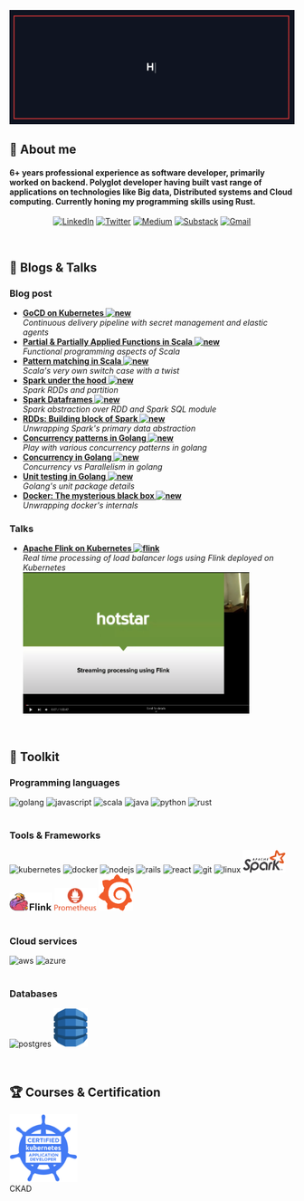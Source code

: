 <!-- <style type="text/css">
body {
  font-family: "Avenir", Helvetica, Arial, sans-serif;
}
.column {
  float: left;
  width: 5%;
  padding: 5px;
}

.row::after {
  content: "";
  clear: both;
  display: table;
}
</style> -->

<p align="center">
  <img src="https://github.com/thejasbabu/thejasbabu/raw/main/assets/github.gif" alt="Hi, I'm Thejas 👋  Welcome to my github profile 🚀">
</p>


<h2> 👾 About me </h2>
<h4> 6+ years professional experience as software developer, primarily worked on backend. Polyglot developer having built vast range of applications on technologies like Big data, Distributed systems and Cloud computing. Currently honing my programming skills using Rust.
</h4>

<p align="center">
<a href="https://www.linkedin.com/in/iamthejasbabu/"><img src="https://img.shields.io/badge/LinkedIn--_.svg?style=social&logo=linkedin" alt="LinkedIn"></a>
<a href="https://twitter.com/thejas_babu"><img src="https://img.shields.io/badge/Twitter--_.svg?style=social&logo=twitter" alt="Twitter"></a>
<a href="https://medium.com/@thejasbabu"><img src="https://img.shields.io/badge/Medium--_.svg?style=social&logo=medium" alt="Medium"></a>
<a href="https://thejasbabu.substack.com/"><img src="https://img.shields.io/badge/Substack--_.svg?style=social&logo=substack" alt="Substack"></a>
<a href="mailto:thejasb99@gmail.com?subject=Hey"><img src="https://img.shields.io/badge/Gmail--_.svg?style=social&logo=gmail" alt="Gmail"></a>
</p>

</br>
<h2> 📝  Blogs & Talks </h2> 

<h3>Blog post</h3>
<ul>
  <li><a href="https://blog.hotstar.com/gocd-on-kubernetes-a4d90212d5f4"><b>GoCD on Kubernetes <img src="https://cdn.jsdelivr.net/gh/devicons/devicon/icons/kubernetes/kubernetes-plain.svg"" width="20" alt="new" /></b></a><br/><i>Continuous delivery pipeline with secret management and elastic agents</i></li>
  <li><a href="https://medium.com/@thejasbabu/partial-partially-applied-functions-in-scala-a0d179e7df3"><b>Partial & Partially Applied Functions in Scala <img src="https://cdn.jsdelivr.net/gh/devicons/devicon/icons/scala/scala-original.svg" width="20" alt="new" /></b></a><br/><i>Functional programming aspects of Scala</i></li>
  <li><a href="https://medium.com/@thejasbabu/scala-pattern-matching-9c9e73ba9a8a"><b>Pattern matching in Scala <img src="https://cdn.jsdelivr.net/gh/devicons/devicon/icons/scala/scala-original.svg" width="20" alt="new" /></b></a><br/><i>Scala's very own switch case with a twist</i></li>
  <li><a href="https://medium.com/@thejasbabu/spark-under-the-hood-partition-d386aaaa26b7"><b>Spark under the hood <img src="https://cdn.jsdelivr.net/gh/devicons/devicon/icons/apache/apache-original-wordmark.svg" width="20" alt="new" /></b></a><br/><i>Spark RDDs and partition</i></li>
  <li><a href="https://medium.com/@thejasbabu/spark-dataframes-10c349de04c"><b>Spark Dataframes <img src="https://cdn.jsdelivr.net/gh/devicons/devicon/icons/apache/apache-original-wordmark.svg" width="20" alt="new" /></b></a><br/><i>Spark abstraction over RDD and Spark SQL module</i></li>
  <li><a href="https://medium.com/@thejasbabu/rdds-building-block-of-spark-bf16136afbc6"><b>RDDs: Building block of Spark <img src="https://cdn.jsdelivr.net/gh/devicons/devicon/icons/apache/apache-original-wordmark.svg" width="20" alt="new" /></b></a><br/><i>Unwrapping Spark's primary data abstraction</i></li>
  <li><a href="https://medium.com/@thejasbabu/concurrency-patterns-golang-5c5e1bcd0833"><b>Concurrency patterns in Golang <img src="https://cdn.jsdelivr.net/gh/devicons/devicon/icons/go/go-original-wordmark.svg" width="20" alt="new" /></b></a><br/><i>Play with various concurrency patterns in golang</i></li>
  <li><a href="https://medium.com/@thejasbabu/concurrency-in-go-e4a61ec96491"><b>Concurrency in Golang <img src="https://cdn.jsdelivr.net/gh/devicons/devicon/icons/go/go-original-wordmark.svg" width="20" alt="new" /></b></a><br/><i>Concurrency vs Parallelism in golang</i></li>
  <li><a href="https://medium.com/@thejasbabu/testing-in-golang-c378b351002d"><b>Unit testing in Golang <img src="https://cdn.jsdelivr.net/gh/devicons/devicon/icons/go/go-original-wordmark.svg" width="20" alt="new" /></b></a><br/><i>Golang's unit package details</i></li>
  <li><a href="https://medium.com/@thejasbabu/docker-the-mysterious-black-box-338ee3139bed"><b>Docker: The mysterious black box <img src="https://cdn.jsdelivr.net/gh/devicons/devicon/icons/docker/docker-original-wordmark.svg" width="20" alt="new" /></b></a><br/><i>Unwrapping docker's internals</i></li>
</ul>

<h3>Talks</h3>
<ul>
  <li><a href="https://www.youtube.com/watch?v=AMSyjYNqYns"><b>Apache Flink on Kubernetes <img src="https://cdn.jsdelivr.net/gh/devicons/devicon/icons/kubernetes/kubernetes-plain.svg"" width="20" alt="flink" /></b></a><br/><i>Real time processing of load balancer logs using Flink deployed on Kubernetes</i><br>
  <img src="https://github.com/thejasbabu/thejasbabu/raw/main/assets/flink_talk.png" width="400" height="250" alt="Talk snapshot" />
  </li>
</ul>

</br>
<h2> 🧰  Toolkit </h2> 

<h3><b>Programming languages</b></h3>
<div class="row">
    <img src="https://cdn.jsdelivr.net/gh/devicons/devicon/icons/go/go-original.svg" width="60" alt="golang"/>
    <img src="https://cdn.jsdelivr.net/gh/devicons/devicon/icons/javascript/javascript-plain.svg" width="60" alt="javascript"/>
    <img src="https://cdn.jsdelivr.net/gh/devicons/devicon/icons/scala/scala-original.svg" width="60" alt="scala"/>
    <img src="https://cdn.jsdelivr.net/gh/devicons/devicon/icons/java/java-original-wordmark.svg" width="60" alt="java"/>
    <img src="https://cdn.jsdelivr.net/gh/devicons/devicon/icons/python/python-original-wordmark.svg" width="60" alt="python"/>
    <img src="https://cdn.jsdelivr.net/gh/devicons/devicon/icons/rust/rust-plain.svg" width="60" alt="rust"/>
</div>
</br>
<h3><b>Tools & Frameworks</b></h3>
<div class="row">
    <img src="https://cdn.jsdelivr.net/gh/devicons/devicon/icons/kubernetes/kubernetes-plain-wordmark.svg" width="60" alt="kubernetes"/>
    <img src="https://cdn.jsdelivr.net/gh/devicons/devicon/icons/docker/docker-original-wordmark.svg" width="60" alt="docker"/>
    <img src="https://cdn.jsdelivr.net/gh/devicons/devicon/icons/nodejs/nodejs-original-wordmark.svg" width="60" alt="nodejs"/>
    <img src="https://cdn.jsdelivr.net/gh/devicons/devicon/icons/rails/rails-original-wordmark.svg" width="60" alt="rails"/>
    <img src="https://cdn.jsdelivr.net/gh/devicons/devicon/icons/react/react-original-wordmark.svg" width="60" alt="react"/>
    <img src="https://cdn.jsdelivr.net/gh/devicons/devicon/icons/git/git-plain-wordmark.svg" width="60" alt="git"/>
    <img src="https://cdn.jsdelivr.net/gh/devicons/devicon/icons/linux/linux-original.svg" width="60" alt="linux"/>
    <img src="https://github.com/thejasbabu/thejasbabu/raw/main/assets/spark.svg" width="75" alt="spark"/>
    <img src="https://github.com/thejasbabu/thejasbabu/raw/main/assets/flink.svg" width="75" alt="flink"/>
    <img src="https://github.com/thejasbabu/thejasbabu/raw/main/assets/prometheus.svg" width="75" alt="prometheus"/>
    <img src="https://github.com/thejasbabu/thejasbabu/raw/main/assets/grafana.svg" width="60" alt="grafana"/>
</div>
</br>
<h3><b>Cloud services</b></h3>
<div class="row">
    <img src="https://cdn.jsdelivr.net/gh/devicons/devicon/icons/amazonwebservices/amazonwebservices-plain-wordmark.svg" width="75" alt="aws"/>
    <img src="https://cdn.jsdelivr.net/gh/devicons/devicon/icons/azure/azure-original-wordmark.svg" width="70" alt="azure"/>
</div>
</br>
<h3><b>Databases</b></h3>
<div class="row">
        <img src="https://cdn.jsdelivr.net/gh/devicons/devicon/icons/postgresql/postgresql-original-wordmark.svg" width="60" alt="postgres"/>     
        <img src="https://github.com/thejasbabu/thejasbabu/raw/main/assets/dynamodb.svg" width="60" alt="dynamodb"/>
</div>
</br>

</br>
<h2> 🏆 Courses & Certification </h2> 

<div class="row">
    <div class="column">
        <a href="https://www.credly.com/badges/6ad8b29c-dfd5-4325-9cca-bef9477ae57e/public_url">
        <img src="https://github.com/thejasbabu/thejasbabu/raw/main/assets/ckad.png" width="120" alt="ckad"/>
        </a>
        <figcaption>CKAD</figcaption>
        </div>
    </div>
</div>
